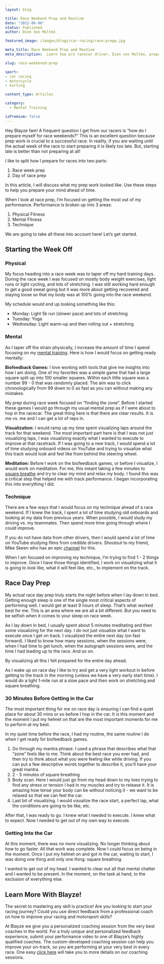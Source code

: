 ```yaml
---
layout: blog

title: Race Weekend Prep and Routine
date: "2022-06-06"
status: Published
author: Dion Von Moltke

featured_image: /images/blogs/car-racing/race-prepp.jpg

meta_title: Race Weekend Prep and Routine
meta_description:  Learn how pro racecar driver, Dion von Moltke, prepared himself for racing weekends.

slug: race-weekened-prep

sport:
- car racing
- motorcycle
- karting

content_type: Articles

category:
  - Mental Training

isPremium: false
---
```


Hey Blayze fam! A frequent question I get from our racers is “how do I prepare myself for race weekends?” This is an excellent question because prep work is crucial to a successful race. In reality, if you are waiting until the actual week of the race to start preparing it is likely too late. But, starting late is better than not preparing at all!

I like to split how I prepare for races into two parts:

1. Race week prep
2. Day of race prep

In this article, I will discuss what my prep work looked like. Use these steps to help you prepare your mind ahead of time.

When I look at race prep, I’m focused on getting the most out of my performance. Performance is broken up into 3 areas:

1. Physical Fitness
2. Mental Fitness
3. Technique

We are going to take all these into account here! Let’s get started.

## Starting the Week Off

### Physical

My focus heading into a race week was to taper off my hard training days. During the race week I was focused on mostly body weight exercises, light runs or light cycling, and lots of stretching. I was still working hard enough to get a good sweat going but it was more about getting recovered and staying loose so that my body was at 100% going into the race weekend.

My schedule would end up looking something like this:

- Monday: Light 5k run (slower pace) and lots of stretching
- Tuesday: Yoga
- Wednesday: Light warm-up and then rolling out + stretching

### Mental

As I taper off the strain physically, I increase the amount of time I spend focusing on my [mental training](https://blayze.io/blog/general/how-to-prepare-your-mind-to-play-at-peak-performance). Here is how I would focus on getting ready mentally:

**Biofeedback Games:** I love working with tools that give me insights into how I am doing. One of my favorites was a simple game that had a large square split up into 100 smaller squares. Within each little square was a number 99 - 0 that was randomly placed. The aim was to click chronologically from 99 down to 0 as fast as you can without making any mistakes.

My prep during race week focused on “finding the zone”. Before I started these games I would go through my usual mental prep as if I were about to hop in the racecar. The great thing here is that there are clear results. It is me vs. me and I can get a lot of reps in.

**Visualization:** I would ramp up my time spent visualizing laps around the track for that weekend. The most important part here is that I was not just visualizing laps, I was visualizing exactly what I wanted to execute to improve at that racetrack. If I was going to a new track, I would spend a lot of time studying onboard videos on YouTube and trying to visualize what this track would look and feel like from behind the steering wheel.

**Meditation:** Before I work on the biofeedback games, or before I visualize, I would work on meditation. For me, this meant taking a few minutes to [square breathe](https://blayze.io/blog/general/the-science-of-breathing-for-athletes) and try to clear my mind and relax my body. I found this was a critical step that helped me with track performance. I began incorporating this into everything I did.

### Technique

There are a few ways that I would focus on my technique ahead of a race weekend. If I knew the track, I spent a lot of time studying old onboards and looking at my data from previous years. When possible, I would study my driving vs. my teammates. Then spend more time going through where I could improve.

If you do not have data from other drivers, then I would spend a lot of time on YouTube studying films from credible drivers. Shoutout to my friend, Mike Skeen who has an epic [channel](https://www.youtube.com/c/MikeSkeenRacing) for this.

When I am focused on improving my technique, I’m trying to find 1 - 2 things to improve. Once I have those things identified, I work on visualizing what it is going to look like, what it will feel like, etc., to implement on the track.

## Race Day Prep

My actual race day prep truly starts the night before when I lay down in bed. Getting enough sleep is one of the single most critical aspects of performing well. I would get at least 9 hours of sleep. That’s what worked best for me. This is an area where we are all a bit different. But you need to be selfish when it comes to your sleep on race week.

As I lay down in bed, I usually spent about 5 minutes meditating and then some visualizing for the next day. I do not just visualize what I want to execute once I get on track. I visualized the entire next day (on fast forward). I liked to know how many sessions, when the sessions were, when I had time to get lunch, when the autograph sessions were, and the time I had leading up to the race. And so on.

By visualizing all this I felt prepared for the entire day ahead.

As I wake up on race day I like to try and get a very light workout in before getting to the track in the morning (unless we have a very early start time). I would do a light 1-mile run at a slow pace and then work on stretching and square breathing.

### 30 Minutes Before Getting in the Car

The most important thing for me on race day is ensuring I can find a quiet place for about 30 mins or so before I hop in the car. It is this moment and the moment I put my helmet on that are the most important moments for me to perform at my best.

In my quiet time before the race, I had my routine, the same routine I do when I get ready for biofeedback games.

1. Go through my mantra phrase. I used a phrase that describes what that “zone” feels like to me. Think about the best race you ever had, and then try to think about what you were feeling like while driving. If you can put a few descriptive words together to describe it, you’ll have your great mantra.
2. 2 - 5 minutes of square breathing
3. Body scan. Here I would just go from my head down to my toes trying to find any stress or tension I had in my muscles and try to release it. It is amazing how tense your body can be without noticing it - we want to be relaxed so that we can feel the car.
4. Last bit of visualizing. I would visualize the race start, a perfect lap, what the conditions are going to be like, etc.

After that, I was ready to go. I knew what I needed to execute. I knew what to expect. Now I needed to get out of my own way to execute.

### Getting Into the Car

At this moment, there was no more visualizing. No longer thinking about how to go faster. All that work was complete. Now I could focus on being in the moment. Once I put my helmet on and got in the car, waiting to start, I was doing one thing and only one thing: square breathing.

I wanted to get out of my head. I wanted to clear out all that mental chatter and I wanted to be present. In the moment, on the task at hand, to the exclusion of everything else.

## Learn More With Blayze!

The secret to mastering any skill is practice! Are you looking to start your racing journey? Could you use direct feedback from a professional coach on how to improve your racing and motorsport skills?

At Blayze we give you a personalized coaching session from the very best coaches in the world. For a truly unique and personalized feedback experience, submit your performance video to one of Blayze’s highly qualified coaches. The custom-developed coaching session can help you improve your on-track, so you are performing at your very best in every race. One easy [click here](https://blayze.io) will take you to more details on our coaching sessions.
